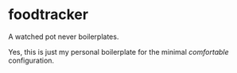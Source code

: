 # foodtracker

A watched pot never boilerplates.

Yes, this is just my personal boilerplate for the minimal _comfortable_ configuration.
